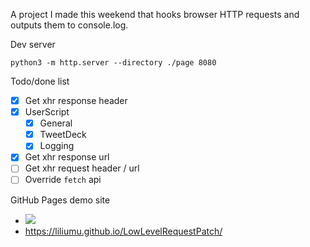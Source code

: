 A project I made this weekend that hooks browser HTTP requests and outputs them to console.log.

Dev server

```
python3 -m http.server --directory ./page 8080
```

Todo/done list

* [x] Get xhr response header
* [x] UserScript
  + [x] General
  + [x] TweetDeck
  + [x] Logging
* [x] Get xhr response url
* [ ] Get xhr request header / url
* [ ] Override `fetch` api

GitHub Pages demo site

- ![](https://github.com/liliumu/LowLevelRequestPatch/actions/workflows/pages.yml/badge.svg)
- https://liliumu.github.io/LowLevelRequestPatch/ 

